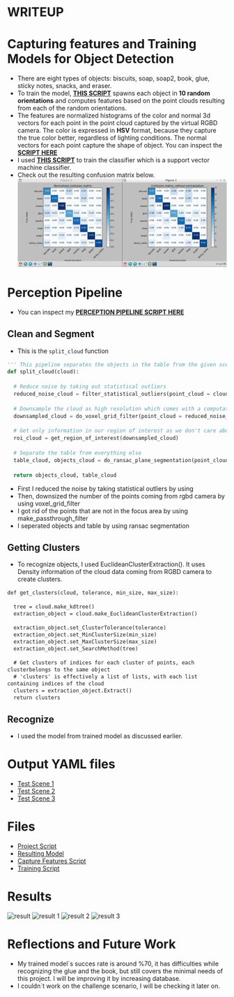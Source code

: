# WRITEUP

# Capturing features and Training Models for Object Detection
- There are eight types of objects: biscuits, soap, soap2, book, glue, sticky notes, snacks, and eraser. 
- To train the model, 
[**THIS SCRIPT**](https://github.com/ardakayaa/Robotics_Perception/blob/master/pr2_robot/scripts/capture_features.py)
spawns each object in **10 random orientations** and computes features based on the point clouds 
resulting from each of the random orientations.
- The features are normalized histograms of the color and normal 3d vectors for each point in the point cloud
captured by the virtual RGBD camera. The color is expressed in **HSV** format, because they capture the true color better,
regardless of lighting conditions. The normal vectors for each point capture the shape of object. You can inspect the 
[**SCRIPT HERE**](https://github.com/ardakayaa/Robotics_Perception/blob/master/pr2_robot/scripts/features.py)
- I used 
[**THIS SCRIPT**](https://github.com/ardakayaa/Robotics_Perception/blob/master/pr2_robot/scripts/train_svm.py)
to train the classifier which is a support vector machine classifier. 
- Check out the resulting confusion matrix below. 
![training result](https://github.com/ardakayaa/Robotics_Perception/blob/master/img/Screenshot%20from%202017-11-24%2016-56-12.png)

# Perception Pipeline
- You can inspect my
[**PERCEPTION PIPELINE SCRIPT HERE**](https://github.com/ardakayaa/Robotics_Perception/blob/master/pr2_robot/scripts/project_template.py)

## Clean and Segment
- This is the `split_cloud` function
``` python
''' This pipeline separates the objects in the table from the given scene '''
def split_cloud(cloud):
  
  # Reduce noise by taking out statistical outliers
  reduced_noise_cloud = filter_statistical_outliers(point_cloud = cloud, mean = 20, stdev = 0.5)

  # Downsample the cloud as high resolution which comes with a computation cost
  downsampled_cloud = do_voxel_grid_filter(point_cloud = reduced_noise_cloud, LEAF_SIZE = 0.005)

  # Get only information in our region of interest as we don't care about the other parts
  roi_cloud = get_region_of_interest(downsampled_cloud)

  # Separate the table from everything else
  table_cloud, objects_cloud = do_ransac_plane_segmentation(point_cloud = roi_cloud, max_distance = 0.01)

  return objects_cloud, table_cloud
```
- First I reduced the noise by taking statistical outliers by using 
- Then, downsized the number of the points coming from rgbd camera by using voxel_grid_filter
- I got rid of the points that are not in the focus area by using make_passthrough_filter
- I seperated objects and table by using ransac segmentation

## Getting Clusters
- To recognize objects, I used EuclideanClusterExtraction(). It uses Density information of the cloud data coming from RGBD camera to create clusters.
```
def get_clusters(cloud, tolerance, min_size, max_size):

  tree = cloud.make_kdtree()
  extraction_object = cloud.make_EuclideanClusterExtraction()

  extraction_object.set_ClusterTolerance(tolerance)
  extraction_object.set_MinClusterSize(min_size)
  extraction_object.set_MaxClusterSize(max_size)
  extraction_object.set_SearchMethod(tree)

  # Get clusters of indices for each cluster of points, each clusterbelongs to the same object
  # 'clusters' is effectively a list of lists, with each list containing indices of the cloud
  clusters = extraction_object.Extract()
  return clusters
```

## Recognize
- I used the model from trained model as discussed earlier. 

# Output YAML files
- [Test Scene 1](https://github.com/ardakayaa/Robotics_Perception/blob/master/pr2_robot/scripts/output_1.yaml)
- [Test Scene 2](https://github.com/ardakayaa/Robotics_Perception/blob/master/pr2_robot/scripts/output_2.yaml)
- [Test Scene 3](https://github.com/ardakayaa/Robotics_Perception/blob/master/pr2_robot/scripts/output_3.yaml)

# Files 
- [Project Script](https://github.com/ardakayaa/Robotics_Perception/blob/master/pr2_robot/scripts/project_template.py)
- [Resulting Model](https://github.com/ardakayaa/Robotics_Perception/blob/master/pr2_robot/scripts/model.sav)
- [Capture Features Script](https://github.com/ardakayaa/Robotics_Perception/blob/master/pr2_robot/scripts/capture_features.py)
- [Training Script](https://github.com/ardakayaa/Robotics_Perception/blob/master/pr2_robot/scripts/train_svm.py)

# Results
![result](https://github.com/mithi/perception-pr2/blob/master/img/label_test3.png)
![result 1](https://github.com/mithi/perception-pr2/blob/master/img/test1.png)
![result 2](https://github.com/mithi/perception-pr2/blob/master/img/test2.png)
![result 3](https://github.com/mithi/perception-pr2/blob/master/img/test3.png)


# Reflections and Future Work
- My trained model`s succes rate is around %70, it has difficulties while recognizing the glue and the book, but still covers the minimal needs of this project. I will be improving it by increasing database.
- I couldn`t work on the challenge scenario, I will be checking it later on.
 

